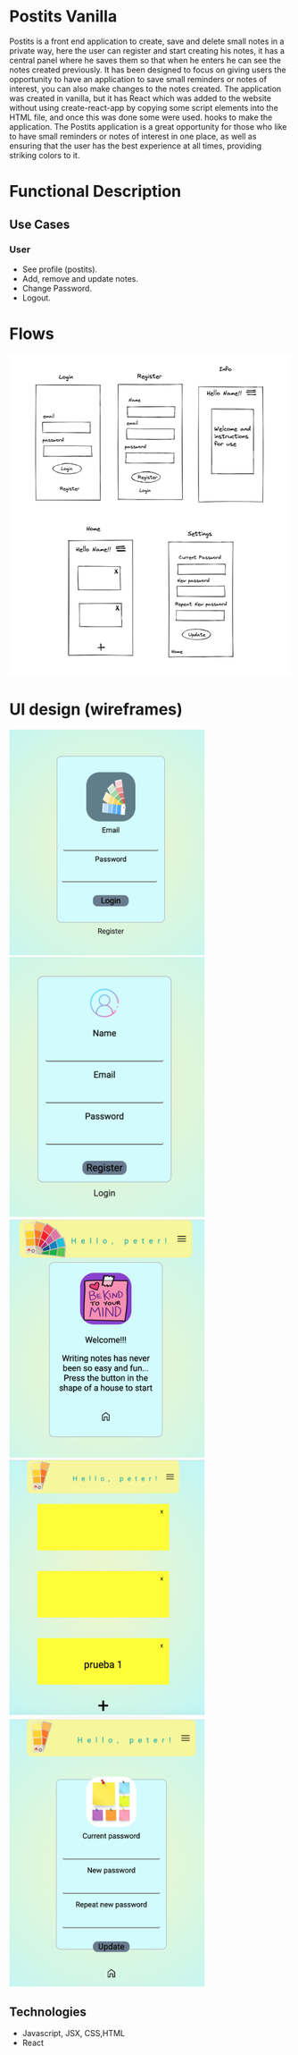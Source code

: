 # Postits Vanilla

Postits is a front end application to create, save and delete small notes in a private way, here the user can register and start creating his notes, it has a central panel where he saves them so that when he enters he can see the notes created previously. It has been designed to focus on giving users the opportunity to have an application to save small reminders or notes of interest, you can also make changes to the notes created.
The application was created in vanilla, but it has React which was added to the website without using create-react-app by copying some script elements into the HTML file, and once this was done some were used. hooks to make the application.
The Postits application is a great opportunity for those who like to have small reminders or notes of interest in one place, as well as ensuring that the user has the best experience at all times, providing striking colors to it.

# Functional Description

## Use Cases
### User
- See profile (postits).
- Add, remove and update notes.
- Change Password.
- Logout.


# Flows

![](./img/flows.png)

# UI design (wireframes)
<img src="./img/login.png" alt="login" width="350"/>
<img src="./img/register.png" alt="register" width="350"/>
<img src="./img/info.png" alt="info" width="350"/>
<img src="./img/home.png" alt="home" width="350"/>
<img src="./img/settings.png" alt="settings" width="350"/>


## Technologies
- Javascript, JSX, CSS,HTML
- React
